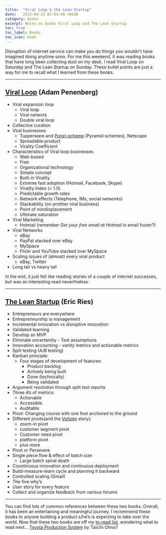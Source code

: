 ```yaml
---
title:  "Viral Loop & the Lean Startup"
date:   2012-04-23 03:04:00 +0530
category: books
excerpt: Notes on books Viral Loop and The Lean Startup
toc: true
toc_label: Books
toc_icon: book
---
```

Disruption of internet service can make you do things you wouldn’t have imagined doing anytime soon. For me this weekend, it was reading books that have long been collecting dust on my desk. I read Viral Loop on Saturday and The Lean Startup on Sunday. These bullet points are just a way for me to recall what I learned from these books.

*********************

## [Viral Loop](http://www.amazon.com/Viral-Loop-Facebook-Businesses-Themselves/dp/1401323499) (Adam Penenberg)

* Viral expansion loop
  * Viral loop
  * Viral network
  * Double viral loop
* Collective curation
* Viral businesses
  * Tupperware and [Ponzi-scheme](https://en.wikipedia.org/wiki/Ponzi_scheme) (Pyramid schemes), Netscape
  * Spreadable product
  * Virality Coefficient
* Characteristics of Viral loop businesses
  * Web-based
  * Free
  * Organizational technology
  * Simple concept
  * Built-in Virality
  * Extreme fast adoption (Hotmail, Facebook, Skype)
  * Virality Index (> 1.0)
  * Predictable growth rates
  * Network effects (Telephone, IMs, social networks)
  * Stackability (on another viral business)
  * Point of nondisplacement
  * Ultimate saturation
* Viral Marketing
  * Hotmail (remember *Get your free email at Hotmail* in email footer?)
* Viral Networks
  * eBay
  * PayPal stacked over eBay
  * MySpace
  * Flickr and YouTube stacked over MySpace
* Scaling issues of (almost) every viral product
  * eBay, Twitter
* Long tail vs heavy tail

In the end, it just felt like reading stories of a couple of internet successes, but was an interesting read nevertheless.

*************************

## [The Lean Startup](http://theleanstartup.com/book) (Eric Ries)

* Entrepreneurs are everywhere
* Entrepreneurship is management
* Incremental innovation vs disruptive innovation
* Validated learning
* Develop an MVP
* Eliminate uncertainity - Test assumptions
* Innovation accounting - vanity metrics and actionable metrics
* Split testing (A/B testing)
* Kanban principle:
  * Four stages of development of features:
    * Product backlog
    * Actively being built
    * Done (technically)
    * Being validated
* Argument resolution through split test reports
* Three A’s of metrics:
  * Actionable
  * Accessible
  * Auditable
* Pivot: Changing course with one foot anchored to the ground
* Different pivots(and the [Votizen](https://www.votizen.com/) story):
  * zoom-in pivot
  * customer segment pivot
  * Customer need pivot
  * platform pivot
  * plus more
* Pivot or Persevere
* Single piece flow & effect of batch size
  * Large batch spiral death
* Countinuous innovation and continuous deployment
* Build-measure-learn cycle and planning it backward
* Controlled scaling (Gmail)
* The five why’s
* User story for every feature
* Collect and organize feedback from various forums

*********************

You can find lots of common references between these two books. Overall, it has been an entertaining and meaningful journey. I recommend these books to anyone building a product s/he’s is expecting to take over the world. Now that these two books are off my [to-read list](https://www.goodreads.com/review/list/6917881?shelf=to-read), wondering what to read next… [Toyota Production System](http://www.amazon.com/Toyota-Production-System-Beyond-Large-Scale/dp/0915299143) by Taiichi Ohno?
